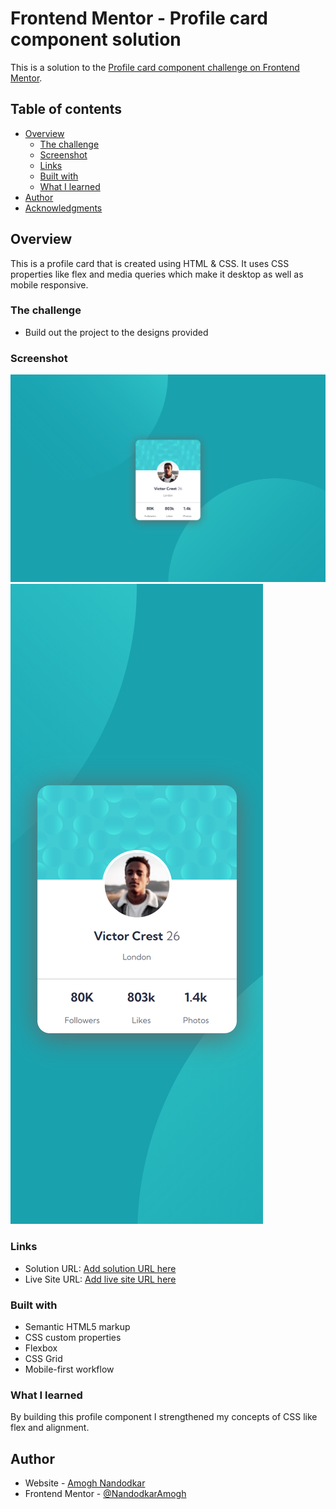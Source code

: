 # Frontend Mentor - Profile card component solution

This is a solution to the [Profile card component challenge on Frontend Mentor](https://www.frontendmentor.io/challenges/profile-card-component-cfArpWshJ). 
## Table of contents

- [Overview](#overview)
  - [The challenge](#the-challenge)
  - [Screenshot](#screenshot)
  - [Links](#links)
  - [Built with](#built-with)
  - [What I learned](#what-i-learned)
- [Author](#author)
- [Acknowledgments](#acknowledgments)


## Overview
This is a profile card that is created using HTML & CSS. It uses CSS properties like flex and media queries which make it desktop as well as mobile responsive.
### The challenge

- Build out the project to the designs provided

### Screenshot

![](./images/desktop_screenshot.png)
![](./images/mobile_screenshot.png)

### Links

- Solution URL: [Add solution URL here](https://your-solution-url.com)
- Live Site URL: [Add live site URL here](https://your-live-site-url.com)

### Built with

- Semantic HTML5 markup
- CSS custom properties
- Flexbox
- CSS Grid
- Mobile-first workflow

### What I learned

By building this profile component I strengthened my concepts of CSS like flex and alignment.

## Author

- Website - [Amogh Nandodkar](https://amoghnandodkar.netlify.app/)
- Frontend Mentor - [@NandodkarAmogh](https://www.frontendmentor.io/profile/NandodkarAmogh)


